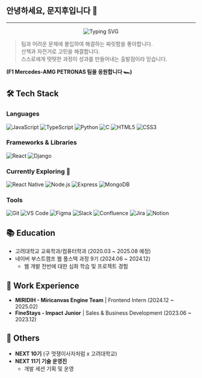 ## 안녕하세요, 문지후입니다 🏁
---

<div align="center">
  
![Typing SVG](https://readme-typing-svg.herokuapp.com?font=Fira+Code&size=22&duration=3000&pause=1000&color=36BCF7FF&center=true&vCenter=true&width=400&lines=Frontend+Developer;as+a+Problem+Solver)

</div>

> 팀과 어려운 문제에 몰입하여 해결하는 짜릿함을 좋아합니다.  
> 산책과 자전거로 고민을 해결합니다.  
> 스스로에게 떳떳한 과정이 성과를 만들어내는 출발점이라 믿습니다.

**(F1 Mercedes-AMG PETRONAS 팀을 응원합니다 🏎️)**


## 🛠️ Tech Stack

### Languages
![JavaScript](https://img.shields.io/badge/-JavaScript-F7DF1E?style=flat-square&logo=javascript&logoColor=black)
![TypeScript](https://img.shields.io/badge/-TypeScript-3178C6?style=flat-square&logo=typescript&logoColor=white)
![Python](https://img.shields.io/badge/-Python-3776AB?style=flat-square&logo=python&logoColor=white)
![C](https://img.shields.io/badge/-C-A8B9CC?style=flat-square&logo=c&logoColor=black)
![HTML5](https://img.shields.io/badge/-HTML5-E34F26?style=flat-square&logo=html5&logoColor=white)
![CSS3](https://img.shields.io/badge/-CSS3-1572B6?style=flat-square&logo=css3&logoColor=white)

### Frameworks & Libraries
![React](https://img.shields.io/badge/-React-61DAFB?style=flat-square&logo=react&logoColor=black)
![Django](https://img.shields.io/badge/-Django-092E20?style=flat-square&logo=django&logoColor=white)

### Currently Exploring 🌱
![React Native](https://img.shields.io/badge/-React_Native-61DAFB?style=flat-square&logo=react&logoColor=black)
![Node.js](https://img.shields.io/badge/-Node.js-339933?style=flat-square&logo=node.js&logoColor=white)
![Express](https://img.shields.io/badge/-Express-000000?style=flat-square&logo=express&logoColor=white)
![MongoDB](https://img.shields.io/badge/-MongoDB-47A248?style=flat-square&logo=mongodb&logoColor=white)

### Tools
![Git](https://img.shields.io/badge/-Git-F05032?style=flat-square&logo=git&logoColor=white)
![VS Code](https://img.shields.io/badge/-VS_Code-007ACC?style=flat-square&logo=visual-studio-code&logoColor=white)
![Figma](https://img.shields.io/badge/-Figma-F24E1E?style=flat-square&logo=figma&logoColor=white)
![Slack](https://img.shields.io/badge/-Slack-4A154B?style=flat-square&logo=slack&logoColor=white)
![Confluence](https://img.shields.io/badge/-Confluence-172BF4?style=flat-square&logo=confluence&logoColor=white)
![Jira](https://img.shields.io/badge/-Jira-0052CC?style=flat-square&logo=jira&logoColor=white)
![Notion](https://img.shields.io/badge/-Notion-000000?style=flat-square&logo=notion&logoColor=white)

## 📚 Education

- 고려대학교 교육학과/컴퓨터학과 (2020.03 ~ 2025.08 예정)
- 네이버 부스트캠프 웹 풀스택 과정 9기 (2024.06 ~ 2024.12)
  - 웹 개발 전반에 대한 심화 학습 및 프로젝트 경험

## 💼 Work Experience

- **MIRIDIH - Miricanvas Engine Team** | Frontend Intern (2024.12 ~ 2025.02)
- **FineStays - Impact Junior** | Sales & Business Development (2023.06 ~ 2023.12)

## 🌟 Others
- **NEXT 10기** (구 멋쟁이사자처럼 x 고려대학교)
- **NEXT 11기 기술 운영진**
  - 개발 세션 기획 및 운영
